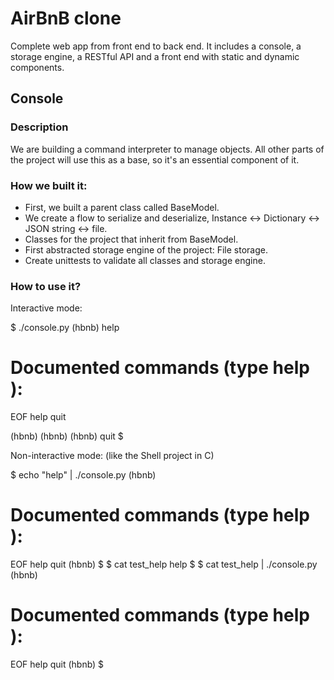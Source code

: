 # AirBnB clone

Complete web app from front end to back end. It includes a console, a storage engine, a RESTful API and a front end with static and dynamic components.

## Console

### Description
We are building a command interpreter to manage objects. All other parts of the project will use this as a base, so it's an essential component of it.

### How we built it:
* First, we built a parent class called BaseModel. 
* We create a flow to serialize and deserialize, Instance <-> Dictionary <-> JSON string <-> file. 
* Classes for the project that inherit from BaseModel.
* First abstracted storage engine of the project: File storage.
* Create unittests to validate all classes and storage engine.

### How to use it?

Interactive mode:

$ ./console.py
(hbnb) help

Documented commands (type help <topic>):
========================================
EOF  help  quit

(hbnb) 
(hbnb) 
(hbnb) quit
$

Non-interactive mode: (like the Shell project in C)

$ echo "help" | ./console.py
(hbnb)

Documented commands (type help <topic>):
========================================
EOF  help  quit
(hbnb) 
$
$ cat test_help
help
$
$ cat test_help | ./console.py
(hbnb)

Documented commands (type help <topic>):
========================================
EOF  help  quit
(hbnb) 
$
